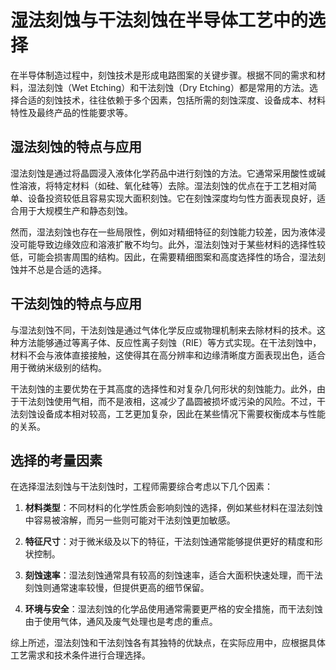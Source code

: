 # 湿法刻蚀与干法刻蚀在半导体工艺中的选择

在半导体制造过程中，刻蚀技术是形成电路图案的关键步骤。根据不同的需求和材料，湿法刻蚀（Wet Etching）和干法刻蚀（Dry Etching）都是常用的方法。选择合适的刻蚀技术，往往依赖于多个因素，包括所需的刻蚀深度、设备成本、材料特性及最终产品的性能要求等。

## 湿法刻蚀的特点与应用

湿法刻蚀是通过将晶圆浸入液体化学药品中进行刻蚀的方法。它通常采用酸性或碱性溶液，将特定材料（如硅、氧化硅等）去除。湿法刻蚀的优点在于工艺相对简单、设备投资较低且容易实现大面积刻蚀。它在刻蚀深度均匀性方面表现良好，适合用于大规模生产和静态刻蚀。

然而，湿法刻蚀也存在一些局限性，例如对精细特征的刻蚀能力较差，因为液体浸没可能导致边缘效应和溶液扩散不均匀。此外，湿法刻蚀对于某些材料的选择性较低，可能会损害周围的结构。因此，在需要精细图案和高度选择性的场合，湿法刻蚀并不总是合适的选择。

## 干法刻蚀的特点与应用

与湿法刻蚀不同，干法刻蚀是通过气体化学反应或物理机制来去除材料的技术。这种方法能够通过等离子体、反应性离子刻蚀（RIE）等方式实现。在干法刻蚀中，材料不会与液体直接接触，这使得其在高分辨率和边缘清晰度方面表现出色，适合用于微纳米级别的结构。

干法刻蚀的主要优势在于其高度的选择性和对复杂几何形状的刻蚀能力。此外，由于干法刻蚀使用气相，而不是液相，这减少了晶圆被损坏或污染的风险。不过，干法刻蚀设备成本相对较高，工艺更加复杂，因此在某些情况下需要权衡成本与性能的关系。

## 选择的考量因素

在选择湿法刻蚀与干法刻蚀时，工程师需要综合考虑以下几个因素：

1. **材料类型**：不同材料的化学性质会影响刻蚀的选择，例如某些材料在湿法刻蚀中容易被溶解，而另一些则可能对干法刻蚀更加敏感。
   
2. **特征尺寸**：对于微米级及以下的特征，干法刻蚀通常能够提供更好的精度和形状控制。

3. **刻蚀速率**：湿法刻蚀通常具有较高的刻蚀速率，适合大面积快速处理，而干法刻蚀则通常速率较慢，但提供更高的细节保留。

4. **环境与安全**：湿法刻蚀的化学品使用通常需要更严格的安全措施，而干法刻蚀由于使用气体，通风及废气处理也是考虑的重点。

综上所述，湿法刻蚀和干法刻蚀各有其独特的优缺点，在实际应用中，应根据具体工艺需求和技术条件进行合理选择。